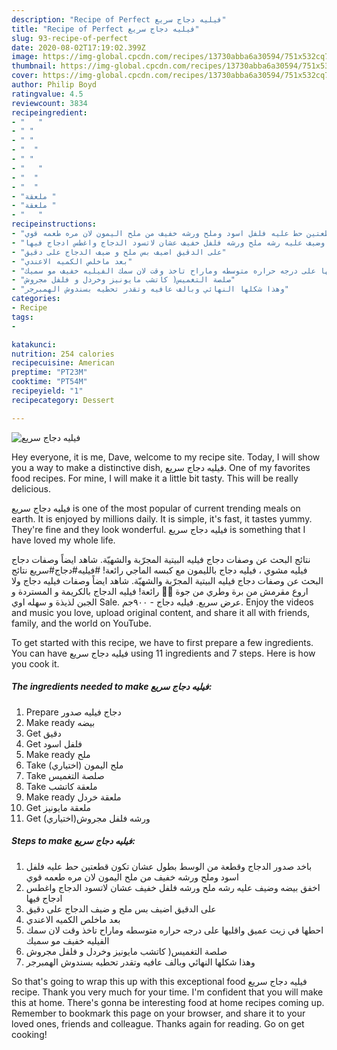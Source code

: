 ```yaml
---
description: "Recipe of Perfect فيليه دجاج سريع"
title: "Recipe of Perfect فيليه دجاج سريع"
slug: 93-recipe-of-perfect
date: 2020-08-02T17:19:02.399Z
image: https://img-global.cpcdn.com/recipes/13730abba6a30594/751x532cq70/الصورة-الرئيسية-لوصفةفيليه-دجاج-سريع.jpg
thumbnail: https://img-global.cpcdn.com/recipes/13730abba6a30594/751x532cq70/الصورة-الرئيسية-لوصفةفيليه-دجاج-سريع.jpg
cover: https://img-global.cpcdn.com/recipes/13730abba6a30594/751x532cq70/الصورة-الرئيسية-لوصفةفيليه-دجاج-سريع.jpg
author: Philip Boyd
ratingvalue: 4.5
reviewcount: 3834
recipeingredient:
- "   "
- " "
- " "
- "  "
- " "
- "   "
- "  "
- "  "
- "ملعقة "
- "ملعقة "
- "   "
recipeinstructions:
- "باخد صدور الدجاج وقطعة من الوسط بطول عشان تكون قطعتين حط عليه فلفل اسود وملح ورشه خفيف من ملح اليمون لان مره طعمه قوي"
- "اخفق بيضه وضيف عليه رشه ملح ورشه فلفل خفيف عشان لاتسود الدجاج واغطس ادجاج فيها"
- "على الدقيق اضيف بس ملح و ضيف الدجاج على دقيق"
- "بعد ماخلص الكميه الاعندي"
- "احطها في زيت عميق واقليها على درجه حراره متوسطه وماراح تاخذ وقت لان سمك الفيليه خفيف مو سميك"
- "صلصة التغميس( كاتشب مايونيز وخردل و فلفل مجروش"
- "وهذا شكلها النهائي وبالف عافيه وتقدر تحطيه بسندوش الهمبرجر"
categories:
- Recipe
tags:
- 

katakunci:  
nutrition: 254 calories
recipecuisine: American
preptime: "PT23M"
cooktime: "PT54M"
recipeyield: "1"
recipecategory: Dessert

---
```



![فيليه دجاج سريع](https://img-global.cpcdn.com/recipes/13730abba6a30594/751x532cq70/الصورة-الرئيسية-لوصفةفيليه-دجاج-سريع.jpg)

Hey everyone, it is me, Dave, welcome to my recipe site. Today, I will show you a way to make a distinctive dish, فيليه دجاج سريع. One of my favorites food recipes. For mine, I will make it a little bit tasty. This will be really delicious.

فيليه دجاج سريع is one of the most popular of current trending meals on earth. It is enjoyed by millions daily. It is simple, it's fast, it tastes yummy. They're fine and they look wonderful. فيليه دجاج سريع is something that I have loved my whole life.

نتائج البحث عن وصفات دجاج فيليه البيتية المجرّبة والشهيّة. شاهد ايضاً وصفات دجاج فيليه مشوي ، فيليه دجاج بالليمون مع كبسه الماجي رائعة! #فيليه#دجاج#سريع نتائج البحث عن وصفات دجاج فيليه البيتية المجرّبة والشهيّة. شاهد ايضاً وصفات فيليه دجاج ولا اروع مقرمش من برة وطري من جوة 🍗🍟 رائعة! فيليه الدجاج بالكريمة و المستردة و الجبن لذيذة و سهله اوي Sale. عرض سريع. فيليه دجاج - ٩٠٠جم. Enjoy the videos and music you love, upload original content, and share it all with friends, family, and the world on YouTube.


To get started with this recipe, we have to first prepare a few ingredients. You can have فيليه دجاج سريع using 11 ingredients and 7 steps. Here is how you cook it.

<!--inarticleads1-->

##### The ingredients needed to make فيليه دجاج سريع:

1. Prepare  دجاج فيليه صدور
1. Make ready  بيضه
1. Get  دقيق
1. Get  فلفل اسود
1. Make ready  ملح
1. Take  ملح اليمون (اختياري)
1. Take  صلصة التغميس
1. Take  ملعقة كاتشب
1. Make ready ملعقة خردل
1. Get ملعقة مايونيز
1. Get  ورشه فلفل مجروش(اختياري)




<!--inarticleads2-->

##### Steps to make فيليه دجاج سريع:

1. باخد صدور الدجاج وقطعة من الوسط بطول عشان تكون قطعتين حط عليه فلفل اسود وملح ورشه خفيف من ملح اليمون لان مره طعمه قوي
1. اخفق بيضه وضيف عليه رشه ملح ورشه فلفل خفيف عشان لاتسود الدجاج واغطس ادجاج فيها
1. على الدقيق اضيف بس ملح و ضيف الدجاج على دقيق
1. بعد ماخلص الكميه الاعندي
1. احطها في زيت عميق واقليها على درجه حراره متوسطه وماراح تاخذ وقت لان سمك الفيليه خفيف مو سميك
1. صلصة التغميس( كاتشب مايونيز وخردل و فلفل مجروش
1. وهذا شكلها النهائي وبالف عافيه وتقدر تحطيه بسندوش الهمبرجر




So that's going to wrap this up with this exceptional food فيليه دجاج سريع recipe. Thank you very much for your time. I'm confident that you will make this at home. There's gonna be interesting food at home recipes coming up. Remember to bookmark this page on your browser, and share it to your loved ones, friends and colleague. Thanks again for reading. Go on get cooking!
